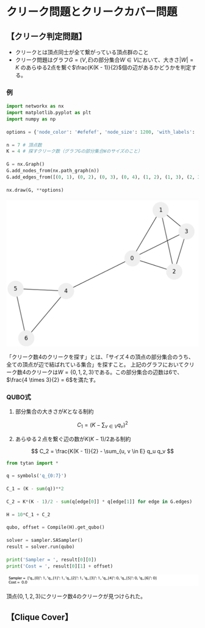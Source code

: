 # クリーク問題とクリークカバー問題

## 【クリーク判定問題】

- クリークとは頂点同士が全て繋がっている頂点群のこと
- クリーク問題はグラフ$G = (V, E)$の部分集合$W \in V$において、大きさ$|W| = K$ のあらゆる2点を繋ぐ$\frac{K(K - 1)}{2}$個の辺があるかどうかを判定する。

### 例

```python 
import networkx as nx
import matplotlib.pyplot as plt
import numpy as np

options = {'node_color': '#efefef', 'node_size': 1200, 'with_labels': 'True'}

n = 7 # 頂点数
K = 4 # 探すクリーク数（グラフGの部分集合Wのサイズのこと）

G = nx.Graph()
G.add_nodes_from(nx.path_graph(n))
G.add_edges_from([(0, 1), (0, 2), (0, 3), (0, 4), (1, 2), (1, 3), (2, 3), (4, 6), (4, 5), (5, 6)])

nx.draw(G, **options)
```
![tutorial05_1](./pic/tutorial05_01.png)

「クリーク数4のクリークを探す」とは、「サイズ４の頂点の部分集合のうち、全ての頂点が辺で結ばれている集合」を探すこと。
上記のグラフにおいてクリーク数4のクリークは$W = \{0, 1, 2, 3\}$である。この部分集合の辺数は6で、$\frac{4 \times 3}{2} = 6$を満たす。

### QUBO式

1. 部分集合の大きさが$K$となる制約

$$
    C_1 = \left(K - \sum_{v \in V} q_v \right)^2
$$

2. あらゆる２点を繋ぐ辺の数が$K(K - 1) /2$ある制約

$$
    C_2 = \frac{K(K - 1)}{2} - \sum_{u, v \in E} q_u q_v
$$

```python 
from tytan import *

q = symbols('q_{0:7}')

C_1 = (K - sum(q))**2

C_2 = K*(K - 1)/2 - sum(q[edge[0]] * q[edge[1]] for edge in G.edges)

H = 10*C_1 + C_2

qubo, offset = Compile(H).get_qubo()

solver = sampler.SASampler()
result = solver.run(qubo)

print('Sampler = ', result[0][0])
print('Cost = ', result[0][1] + offset)
```
![tutorial05_02](./pic/tutorial05_02.png)

頂点$\{0, 1, 2, 3\}$にクリーク数4のクリークが見つけられた。

## 【Clique Cover】

